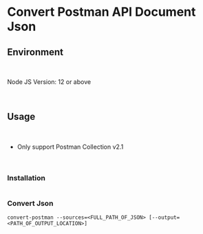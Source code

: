 # Convert Postman API Document Json

## Environment

<br />

Node JS Version: 12 or above

<br />

## Usage

<br />

- Only support Postman Collection v2.1

<br />

### Installation

````

````

### Convert Json
```
convert-postman --sources=<FULL_PATH_OF_JSON> [--output=<PATH_OF_OUTPUT_LOCATION>]
```